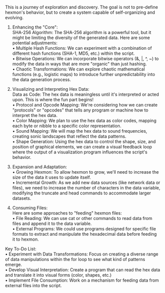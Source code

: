 This is a journey of exploration and discovery. The goal is not to pre-define hexmon's behavior, but to create a system capable of self-organizing and evolving.

1. Enhancing the "Core":  
SHA-256 Algorithm: The SHA-256 algorithm is a powerful tool, but it might be limiting the diversity of the generated data. Here are some potential adjustments:  
• Multiple Hash Functions: We can experiment with a combination of different hash functions (SHA-1, MD5, etc.) within the script.  
• Bitwise Operations: We can incorporate bitwise operators (&, |, ^, ~) to modify the data in ways that are more "organic" than just hashing.  
• Chaotic Transformations: We can explore chaotic mathematical functions (e.g., logistic maps) to introduce further unpredictability into the data generation process.  

2. Visualizing and Interpreting Hex Data:  
Data as Code: The hex data is meaningless until it's interpreted or acted upon. This is where the fun part begins!  
• Protocol and Opcode Mapping: We're considering how we can create "protocols" or "opcodes" that tells any program or machine how to interpret the hex data.  
• Color Mapping: We plan to use the hex data as color codes, mapping each byte or nibble to a specific color representation.  
• Sound Mapping: We will map the hex data to sound frequencies, creating sonic landscapes that reflect the data patterns.  
• Shape Generation: Using the hex data to control the shape, size, and position of graphical elements, we can create a visual feedback loop where the output of a visualization program influences the script's behavior.  

3. Expansion and Adaptation:  
• Growing Hexmon: To allow hexmon to grow, we'll need to increase the size of the data it uses to update itself.  
• Incremental Growth: As we add new data sources (like network data or files), we need to increase the number of characters in the data variable, modifying the truncate and head commands to accommodate larger datasets.  

4. Consuming Files:   
Here are some approaches to "feeding" hexmon files:  
• File Reading: We can use cat or other commands to read data from files and append it to the data variable.  
• External Programs: We could use programs designed for specific file formats to extract and manipulate the hexadecimal data before feeding it to hexmon.  

Key To-Do List:  
• Experiment with Data Transformations: Focus on creating a diverse range of data manipulations within the for loop to see what kind of patterns emerge.  
• Develop Visual Interpretation: Create a program that can read the hex data and translate it into visual forms (color, shapes, etc.)  
• Implement File Consumption: Work on a mechanism for feeding data from external files into the script.  

